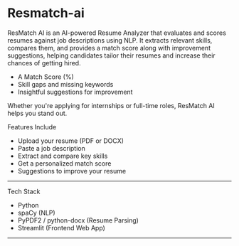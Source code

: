 # Resmatch-ai
ResMatch AI is an AI-powered Resume Analyzer that evaluates and scores resumes against job descriptions using NLP. It extracts relevant skills, compares them, and provides a match score along with improvement suggestions, helping candidates tailor their resumes and increase their chances of getting hired.

- A Match Score (%)
- Skill gaps and missing keywords
- Insightful suggestions for improvement

Whether you're applying for internships or full-time roles, ResMatch AI helps you stand out.

Features Include 
- Upload your resume (PDF or DOCX)
- Paste a job description
- Extract and compare key skills
- Get a personalized match score
- Suggestions to improve your resume

---

Tech Stack

- Python
- spaCy (NLP)
- PyPDF2 / python-docx (Resume Parsing)
- Streamlit (Frontend Web App)

---
